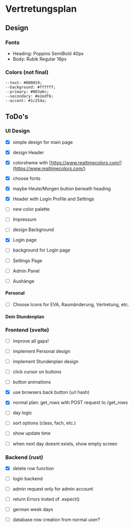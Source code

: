 # Vertretungsplan

 ## Design

  ### Fonts
   - Heading:   Poppins     SemiBold    40px
   - Body:      Rubik       Regular     16px
  ### Colors (not final)
   ```
   --text: #000019;
   --background: #ffffff;
   --primary: #003a6c;
   --secondary: #e2edf6;
   --accent: #1c254a;
   ```

 ## ToDo's

  ### UI Design

   - [x] simple design for main page
   - [x] design Header
   - [x] colorsheme with [https://www.realtimecolors.com/](https://www.realtimecolors.com/)
   - [x] choose fonts
   - [x] maybe Heute/Morgen button beneath heading
   - [x] Header with Login Profile and Settings
   - [ ] new color palette
   - [ ] Impressum
   - [ ] design Background
   - [x] Login page
   - [ ] background for Login page
   - [ ] Settings Page
   - [ ] Admin Panel
   - [ ] Aushänge
 

   #### Personal

   - [ ] Choose Icons for EVA, Raumänderung, Vertretung, etc.

   #### Dein Stundenplan

   
  ### Frontend (svelte)

   - [ ] improve all gaps!
   - [ ] implement Personal design
   - [ ] implement Stundenplan design
   - [ ] click cursor on buttons
   - [ ] button animations
   - [x] use browsers back button (url hash)

   - [x] normal plan: get_rows with POST request to /get_rows

   - [ ] day logic

   - [ ] sort options (class, fach, etc.)
   - [ ] show update time

   - [ ] when next day doesnt exists, show empty screen

  
  ### Backend (rust)

   
   - [x] delete row function

   - [ ] login backend

   - [ ] admin request only for admin account

   - [ ] return Errors insted of .expect()

   - [ ] german week days

   - [ ] database row creation from normal user?


